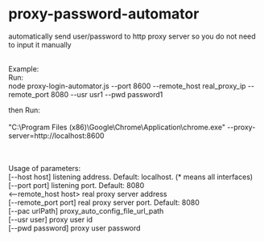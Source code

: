 # proxy-password-automator
automatically send user/password to http proxy server so you do not need to input it manually<br><br>

Example:<br>
Run:<br>
        node proxy-login-automator.js  --port 8600 --remote_host real_proxy_ip --remote_port 8080 --usr usr1 --pwd password1<br>

then Run:<br>
<br>
        "C:\Program Files (x86)\Google\Chrome\Application\chrome.exe" --proxy-server=http://localhost:8600<br>


<br>
<br>
Usage of parameters: <br>
        [--host host]           listening address. Default: localhost. (* means all interfaces) <br>
        [--port port]           listening port. Default: 8080 <br>
        <--remote_host host>            real proxy server address <br>
        [--remote_port port]            real proxy server port. Default: 8080 <br>
        [--pac urlPath]         proxy_auto_config_file_url_path <br>
        [--usr user]            proxy user id <br>
        [--pwd password]                proxy user password <br>


